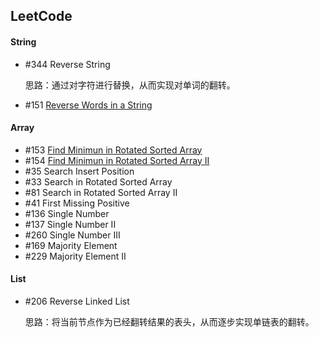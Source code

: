 ## LeetCode

#### String

* \#344 Reverse String

  思路：通过对字符进行替换，从而实现对单词的翻转。

* \#151 [Reverse Words in a String](https://yiyufxst.me/2017/08/08/LeetCode/151_Reverse_Words_in_a_String/)


#### Array

* \#153 [Find Minimun in Rotated Sorted Array](https://yiyufxst.me/2017/08/09/LeetCode/153_Find_Minimun_in_Rotated_Sorted_Array/)
* \#154 [Find Minimun in Rotated Sorted Array II](https://yiyufxst.me/2017/08/10/LeetCode/154_Find_Minimun_in_Rotated_Sorted_Array_II/)
* \#35  Search Insert Position
* \#33  Search in Rotated Sorted Array
* \#81  Search in Rotated Sorted Array II
* \#41  First Missing Positive
* \#136 Single Number
* \#137 Single Number II
* \#260 Single Number III
* \#169 Majority Element
* \#229 Majority Element II 


#### List

* \#206 Reverse Linked List

  思路：将当前节点作为已经翻转结果的表头，从而逐步实现单链表的翻转。


